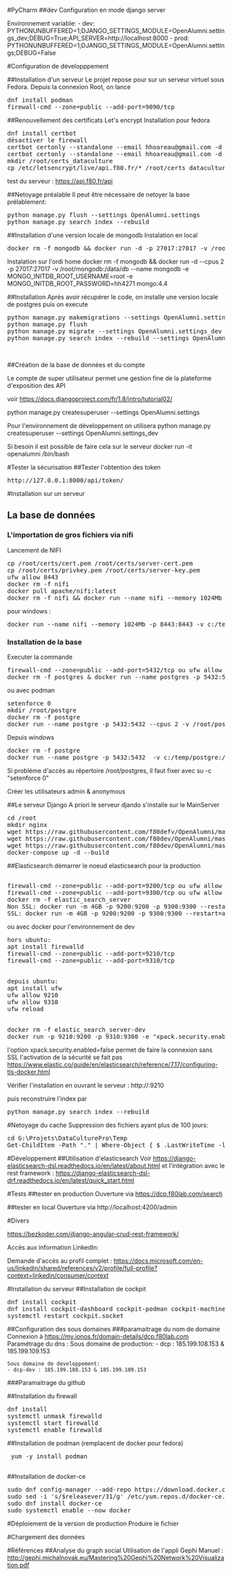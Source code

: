 
#PyCharm
##dev
Configuration en mode django server

Environnement variable: 
    - dev: PYTHONUNBUFFERED=1;DJANGO_SETTINGS_MODULE=OpenAlumni.settings_dev;DEBUG=True;API_SERVER=http://localhost:8000
    - prod: PYTHONUNBUFFERED=1;DJANGO_SETTINGS_MODULE=OpenAlumni.settings;DEBUG=False 


#Configuration de développpement

##Installation d'un serveur
Le projet repose pour sur un serveur virtuel sous Fedora.
Depuis la connexion Root, on lance

<pre>
dnf install podman
firewall-cmd --zone=public --add-port=9090/tcp
</pre>


##Renouvellement des certificats Let's encrypt
Installation pour fedora
<pre>
dnf install certbot
désactiver le firewall
certbot certonly --standalone --email hhoareau@gmail.com -d api.f80.fr
certbot certonly --standalone --email hhoareau@gmail.com -d femis.f80.fr
mkdir /root/certs_dataculture
cp /etc/letsencrypt/live/api.f80.fr/* /root/certs_dataculture
</pre>
test du serveur : https://api.f80.fr/api



##Netoyage préalable
Il peut être nécessaire de netoyer la base prélablement:
<pre>
python manage.py flush --settings OpenAlumni.settings 
python manage.py search_index --rebuild
</pre>

##Installation d'une version locale de mongodb
Instalation en local
<pre>
docker rm -f mongodb && docker run -d -p 27017:27017 -v /root/mongodb:/data/db --name mongodb -e MONGO_INITDB_ROOT_USERNAME=root -e MONGO_INITDB_ROOT_PASSWORD=hh4271 mongo:4.4
</pre>
Instalation sur l'ordi home
docker rm -f mongodb && docker run -d --cpus 2 -p 27017:27017 -v /root/mongodb:/data/db --name mongodb -e MONGO_INITDB_ROOT_USERNAME=root -e MONGO_INITDB_ROOT_PASSWORD=hh4271 mongo:4.4




##Installation
Après avoir récupérer le code, on installe une version locale de postgres
puis on execute
<pre>
python manage.py makemigrations --settings OpenAlumni.settings_dev
python manage.py flush
python manage.py migrate --settings OpenAlumni.settings_dev 
python manage.py search_index --rebuild --settings OpenAlumni.settings_dev
</pre><br>

##Création de la base de données et du compte

Le compte de super utilisateur permet une gestion fine de la plateforme d'exposition des API

voir https://docs.djangoproject.com/fr/1.8/intro/tutorial02/

python manage.py createsuperuser --settings OpenAlumni.settings

Pour l'environnement de développement on utilisera
python manage.py createsuperuser --settings OpenAlumni.settings_dev

Si besoin il est possible de faire cela sur le serveur
docker run -it openalumni /bin/bash


 



#Tester la sécurisation
##Tester l'obtention des token
<pre>http://127.0.0.1:8000/api/token/</pre>





#Installation sur un serveur
## La base de données
### L'importation de gros fichiers via nifi
Lancement de NIFI

<pre>
cp /root/certs/cert.pem /root/certs/server-cert.pem 
cp /root/certs/privkey.pem /root/certs/server-key.pem 
ufw allow 8443
docker rm -f nifi
docker pull apache/nifi:latest
docker rm -f nifi && docker run --name nifi --memory 1024Mb -v /root/nifi/conf:/opt/conf -v /root/nifi/state:/data/nifi/state -p 8443:8443 -e SINGLE_USER_CREDENTIALS_USERNAME=admin -e NIFI_WEB_HTTP_HOST=0.0.0.0 -e NIFI_WEB_HTTP_PORT=8443 -e SINGLE_USER_CREDENTIALS_PASSWORD=hh427142714271 -ti apache/nifi:latest
</pre>

pour windows : 
<pre>
docker run --name nifi --memory 1024Mb -p 8443:8443 -v c:/temp/nifi_files:/mnt -e SINGLE_USER_CREDENTIALS_USERNAME=admin -e NIFI_WEB_HTTP_HOST=127.0.0.1:8443 -e SINGLE_USER_CREDENTIALS_PASSWORD=hh427142714271 -d apache/nifi:latest
</pre>

### Installation de la base
Executer la commande 
<pre>
firewall-cmd --zone=public --add-port=5432/tcp ou ufw allow 5432
docker rm -f postgres & docker run --name postgres -p 5432:5432  -v /root/postgre:/var/lib/postgresql/data --restart=always  -e POSTGRES_PASSWORD=hh4271 -e POSTGRES_DB=alumni_db -e POSTGRES_USER=hhoareau -d postgres:13-alpine
</pre>
ou avec podman
<pre>
setenforce 0 
mkdir /root/postgre
docker rm -f postgre
docker run --name postgre -p 5432:5432 --cpus 2 -v /root/postgre:/var/lib/postgresql/data --restart=always  -e POSTGRES_PASSWORD=hh4271 -e POSTGRES_DB=alumni_db -e POSTGRES_USER=hhoareau -d postgres:13-alpine
</pre>

Depuis windows
<pre>
docker rm -f postgre
docker run --name postgre -p 5432:5432  -v c:/temp/postgre:/var/lib/postgresql/data -e POSTGRES_PASSWORD=hh4271 -e POSTGRES_DB=alumni_db -e POSTGRES_USER=hhoareau -d postgres:13-alpine
</pre>

Si probléme d'accès au répertoire /root/postgres, il faut fixer avec su -c "setenforce 0"

Créer les utilisateurs admin & anonymous


##Le serveur Django
A priori le serveur djando s'installe sur le MainServer
<pre>
cd /root
mkdir nginx
wget https://raw.githubusercontent.com/f80defv/OpenAlumni/master/nginx.conf nginx.conf && mv nginx.conf /root/nginx
wget https://raw.githubusercontent.com/f80dev/OpenAlumni/master/Dockerfile ./nginx/ 
wget https://raw.githubusercontent.com/f80dev/OpenAlumni/master/docker-compose.yml
docker-compose up -d --build
</pre>


##Elasticsearch
démarrer le noeud elasticsearch pour la production
<pre>

firewall-cmd --zone=public --add-port=9200/tcp ou ufw allow 9200
firewall-cmd --zone=public --add-port=9300/tcp ou ufw allow 9300
docker rm -f elastic_search_server
Non SSL: docker run -m 4GB -p 9200:9200 -p 9300:9300 --restart=always -e "xpack.security.enabled=false" -e "discovery.type=single-node" --name elastic_search_server -d docker.elastic.co/elasticsearch/elasticsearch:8.8.2
SSL: docker run -m 4GB -p 9200:9200 -p 9300:9300 --restart=always -e "discovery.type=single-node" --name elastic_search_server -d docker.elastic.co/elasticsearch/elasticsearch:8.3.2
</pre>


ou avec docker pour l'environnement de dev
<pre>
hors ubuntu:
apt install firewalld
firewall-cmd --zone=public --add-port=9210/tcp
firewall-cmd --zone=public --add-port=9310/tcp


depuis ubuntu:
apt install ufw
ufw allow 9210
ufw allow 9310
ufw reload


docker rm -f elastic_search_server-dev
docker run -p 9210:9200 -p 9310:9300 -e "xpack.security.enabled=false" --restart=always -e "discovery.type=single-node" --name elastic_search_server-dev -ti docker.elastic.co/elasticsearch/elasticsearch:8.3.2
</pre>

l'option xpack.security.enabled=false permet de faire la connexion sans SSL
l'activation de la sécurité se fait pas https://www.elastic.co/guide/en/elasticsearch/reference/7.17/configuring-tls-docker.html


Vérifier l'installation en ouvrant le serveur : http://<server>:9210


puis reconstruire l'index par 
<pre>
python manage.py search_index --rebuild 
</pre>

#Netoyage du cache
Suppression des fichiers ayant plus de 100 jours:
<pre>
cd G:\Projets\DataCulturePro\Temp
Get-ChildItem -Path "." | Where-Object { $_.LastWriteTime -lt (Get-Date).AddDays(-100) } | Remove-Item -Force
</pre>


#Développement
##Utilisation d'elasticsearch
Voir https://django-elasticsearch-dsl.readthedocs.io/en/latest/about.html
et l'intégration avec le rest framework : https://django-elasticsearch-dsl-drf.readthedocs.io/en/latest/quick_start.html


#Tests
##tester en production
Ouverture via https://dcp.f80lab.com/search

##tester en local
Ouverture via http://localhost:4200/admin

#Divers

https://bezkoder.com/django-angular-crud-rest-framework/

Accès aux information LinkedIn:

Demande d'accès au profil complet : https://docs.microsoft.com/en-us/linkedin/shared/references/v2/profile/full-profile?context=linkedin/consumer/context


#Installation du serveur
##Installation de cockpit
<pre>
dnf install cockpit
dnf install cockpit-dashboard cockpit-podman cockpit-machines cockpit-networkmanager cockpit-packagekit cockpit-storaged
systemctl restart cockpit.socket
</pre>

##Configuration des sous domaines
###paramaitrage du nom de domaine
Connexion à https://my.ionos.fr/domain-details/dcp.f80lab.com
Paramétrage du dns : 
    Sous domaine de production:
    - dcp : 185.199.108.153 & 185.199.109.153
    
    Sous domaine de developpement:
    - dcp-dev : 185.199.108.153 & 185.199.109.153

###Paramaitrage du github

    

##Installation du firewall
<pre>
dnf install 
systemctl unmask firewalld
systemctl start firewalld
systemctl enable firewalld
</pre>



##Installation de podman (remplacent de docker pour fedora)
 <pre>
 yum -y install podman
 </pre>
 

##Installation de docker-ce
<pre>
sudo dnf config-manager --add-repo https://download.docker.com/linux/fedora/docker-ce.repo
sudo sed -i 's/$releasever/31/g' /etc/yum.repos.d/docker-ce.repo
sudo dnf install docker-ce
sudo systemctl enable --now docker
</pre>


#Déploiement de la version de production
Produire le fichier 

#Chargement des données



#Références
##Analyse du graph social
Utilisation de l'appli Gephi
Manuel : http://gephi.michalnovak.eu/Mastering%20Gephi%20Network%20Visualization.pdf



